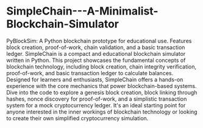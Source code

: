 # SimpleChain---A-Minimalist-Blockchain-Simulator
PyBlockSim: A Python blockchain prototype for educational use. Features block creation, proof-of-work, chain validation, and a basic transaction ledger.
SimpleChain is a compact and educational blockchain simulator written in Python. This project showcases the fundamental concepts of blockchain technology, including block creation, chain integrity verification, proof-of-work, and basic transaction ledger to calculate balances. Designed for learners and enthusiasts, SimpleChain offers a hands-on experience with the core mechanics that power blockchain-based systems. Dive into the code to explore a genesis block creation, block linking through hashes, nonce discovery for proof-of-work, and a simplistic transaction system for a mock cryptocurrency ledger. It's an ideal starting point for anyone interested in the inner workings of blockchain technology or looking to create their own simplified cryptocurrency simulation.
